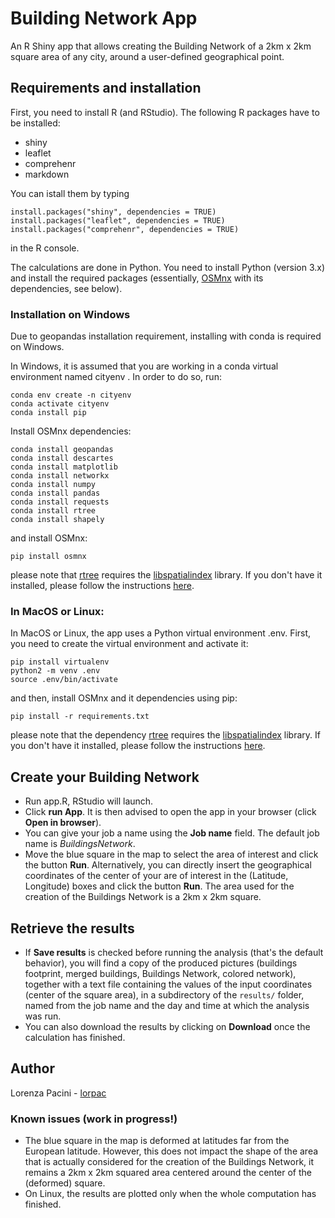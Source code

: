 # Building Network App

An R Shiny app that allows creating the Building Network of a 2km x 2km square area of any city, around a user-defined geographical point. 

## Requirements and installation
First, you need to install R (and RStudio). The following R packages have to be installed:
- shiny
- leaflet
- comprehenr
- markdown

You can istall them by typing 

``
install.packages("shiny", dependencies = TRUE)
install.packages("leaflet", dependencies = TRUE)
install.packages("comprehenr", dependencies = TRUE)
``

in the R console.

The calculations are done in Python. You need to install Python (version 3.x) and install the required packages (essentially, [OSMnx](https://github.com/gboeing/osmnx) with its dependencies, see below). 
### Installation on Windows
Due to geopandas installation requirement, installing with conda is required on Windows.

In Windows, it is assumed that you are working in a conda virtual environment named cityenv . In order to do so, run:

```
conda env create -n cityenv
conda activate cityenv
conda install pip
```

Install OSMnx dependencies:

```
conda install geopandas
conda install descartes
conda install matplotlib
conda install networkx
conda install numpy
conda install pandas
conda install requests
conda install rtree
conda install shapely
```

and install OSMnx:

```
pip install osmnx
```
please note that [rtree](https://pypi.org/project/Rtree/) requires the [libspatialindex](https://libspatialindex.org/) library. If you don't have it installed, please follow the instructions [here](https://github.com/libspatialindex/libspatialindex/wiki/1.-Getting-Started).


### In MacOS or Linux:

In MacOS or Linux, the app uses a Python virtual environment .env. First, you need to create the virtual environment and activate it:

```
pip install virtualenv
python2 -m venv .env
source .env/bin/activate
```

and then, install OSMnx and it dependencies using pip:

```
pip install -r requirements.txt
```
please note that the dependency [rtree](https://pypi.org/project/Rtree/) requires the [libspatialindex](https://libspatialindex.org/) library. If you don't have it installed, please follow the instructions [here](https://github.com/libspatialindex/libspatialindex/wiki/1.-Getting-Started).

## Create your Building Network

- Run app.R, RStudio  will launch.
- Click **run App**. It is then advised to open the app in your browser (click **Open in browser**).
-  You can give your job a name using the **Job name** field. The default job name is *BuildingsNetwork*.
- Move the blue square in the map to select the area of interest and click the button **Run**. Alternatively, you can directly insert the geographical coordinates of the center of your are of interest in the (Latitude, Longitude) boxes and click the button **Run**. The area used for the creation of the Buildings Network is a 2km x 2km square.

## Retrieve the results

- If **Save results** is checked before running the analysis (that's the default behavior), you will find a copy of the produced pictures (buildings footprint, merged buildings, Buildings Network, colored network), together with a text file containing the values of the input coordinates (center of the square area), in a subdirectory of the  `results/` folder, named from the job name and the day and time at which the analysis was run.
- You can also download the results by clicking on **Download** once the calculation has finished.

## Author

Lorenza Pacini - [lorpac](https://github.com/lorpac)

### Known issues (work in progress!)

- The blue square in the map is deformed at latitudes far from the European latitude. However, this does not impact the shape of the area that is actually considered for the creation of the Buildings Network, it remains a 2km x 2km squared area centered around the center of the (deformed) square.
- On Linux, the results are plotted only when the whole computation has finished. 
